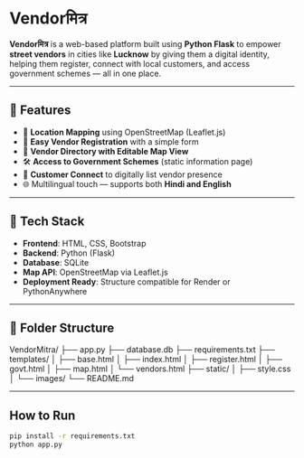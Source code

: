 # Vendorमित्र

**Vendorमित्र** is a web-based platform built using **Python Flask** to empower **street vendors** in cities like **Lucknow** by giving them a digital identity, helping them register, connect with local customers, and access government schemes — all in one place.

---

## 🧾 Features

- 🧭 **Location Mapping** using OpenStreetMap (Leaflet.js)  
- 📝 **Easy Vendor Registration** with a simple form  
- 📍 **Vendor Directory with Editable Map View**  
- 🛠️ **Access to Government Schemes** (static information page)  
- 💬 **Customer Connect** to digitally list vendor presence  
- 🌐 Multilingual touch — supports both **Hindi and English**

---

## 🔧 Tech Stack

- **Frontend**: HTML, CSS, Bootstrap  
- **Backend**: Python (Flask)  
- **Database**: SQLite  
- **Map API**: OpenStreetMap via Leaflet.js  
- **Deployment Ready**: Structure compatible for Render or PythonAnywhere

---

## 📂 Folder Structure

VendorMitra/ ├── app.py ├── database.db ├── requirements.txt ├── templates/ │   ├── base.html │   ├── index.html │   ├── register.html │   ├── govt.html │   ├── map.html │   └── vendors.html ├── static/ │   ├── style.css │   └── images/ └── README.md

---

## How to Run

```bash
pip install -r requirements.txt
python app.py
